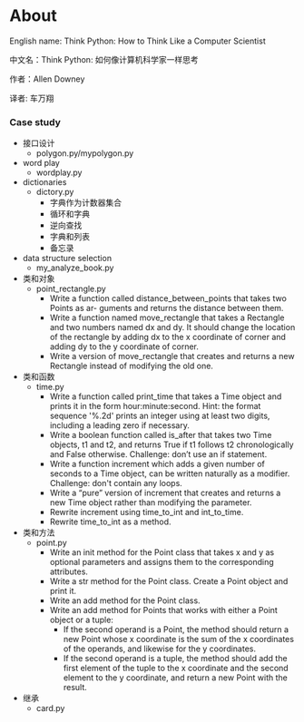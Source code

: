 About
======

English name: Think Python: How to Think Like a Computer Scientist

中文名：Think Python: 如何像计算机科学家一样思考

作者：Allen Downey

译者: 车万翔

### Case study

* 接口设计
    * polygon.py/mypolygon.py
* word play
    * wordplay.py
* dictionaries
    * dictory.py
        * 字典作为计数器集合
        * 循环和字典
        * 逆向查找
        * 字典和列表
        * 备忘录
* data structure selection
    * my_analyze_book.py
* 类和对象
    * point_rectangle.py
        * Write a function called distance_between_points that takes two Points as ar- guments and returns the distance between them.
        * Write a function named move_rectangle that takes a Rectangle and two numbers named dx and dy. It should change the location of the rectangle by adding dx to the x coordinate of corner and adding dy to the y coordinate of corner.
        * Write a version of move_rectangle that creates and returns a new Rectangle instead of modifying the old one.
* 类和函数
    * time.py
        * Write a function called print_time that takes a Time object and prints it in the form hour:minute:second. Hint: the format sequence '%.2d' prints an integer using at least two digits, including a leading zero if necessary.
        * Write a boolean function called is_after that takes two Time objects, t1 and t2, and returns True if t1 follows t2 chronologically and False otherwise. Challenge: don’t use an if statement.
        * Write a function increment which adds a given number of seconds to a Time object, can be written naturally as a modifier. Challenge: don't contain any loops.
        * Write a “pure” version of increment that creates and returns a new Time object rather than modifying the parameter.
        * Rewrite increment using time_to_int and int_to_time.
        * Rewrite time_to_int as a method.
* 类和方法
    * point.py
        * Write an init method for the Point class that takes x and y as optional parameters and assigns them to the corresponding attributes.
        * Write a str method for the Point class. Create a Point object and print it.
        * Write an add method for the Point class.
        * Write an add method for Points that works with either a Point object or a tuple:
            * If the second operand is a Point, the method should return a new Point whose x coordinate is the sum of the x coordinates of the operands, and likewise for the y coordinates.
            * If the second operand is a tuple, the method should add the first element of the tuple to the x coordinate and the second element to the y coordinate, and return a new Point with the result.
* 继承
    * card.py
